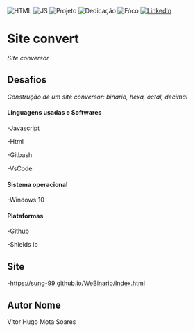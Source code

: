 <!-- Improved compatibility of back to top link: See: https://github.com/othneildrew/Best-README-Template/pull/73 -->
<a name="readme-top"></a>



<!--
***Tirei como base um template de um projeto de outro github
***https://github.com/othneildrew/Best-README-Template/blob/master/README.md?plain=1
-->



<!-- PROJECT SHIELDS -->
<!--
*** I'm using markdown "reference style" links for readability.
*** Reference links are enclosed in brackets [ ] instead of parentheses ( ).
*** See the bottom of this document for the declaration of the reference variables
*** for contributors-url, forks-url, etc. This is an optional, concise syntax you may use.
*** https://www.markdownguide.org/basic-syntax/#reference-style-links
-->

![HTML][HTML-shield]
![JS][js-shield]
![Projeto][Projeto-shield]
![Dedicação][Dedicação-shield]
![Fóco][Fóco-shield]
[![LinkedIn][linkedin-shield]][linkedin-url]



# Site convert


*SIte conversor*

## Desafios

*Construção de um site conversor: binario, hexa, octal, decimal*

####  Linguagens usadas e Softwares


-Javascript

-Html

-Gitbash

-VsCode

####  Sistema operacional
-Windows 10

#### Plataformas


-Github


<!--
***Just to create badges
***https://shields.io/badges
-->

-Shields Io

## Site
-https://sung-99.github.io/WeBinario/Index.html



##  Autor Nome


Vitor Hugo Mota Soares 








[HTML-shield]:https://img.shields.io/badge/HTML--orange?style=for-the-badge&logo=gitlab&logoColor=orange&labelColor=blue&color=orange
[js-shield]:https://img.shields.io/badge/Javascript--Blue?style=for-the-badge&logo=Javascript&logoColor=white&label=Javascript&labelColor=dark%20purple
[Fóco-shield]: https://img.shields.io/badge/F%C3%B3co--silver?style=for-the-badge&logoColor=white&labelColor=orange
[Dedicação-shield]:https://img.shields.io/badge/Dedica%C3%A7%C3%A3o--red?style=for-the-badge&logoColor=white&labelColor=Navy%20blue
[Projeto-shield]: https://img.shields.io/badge/Projeto--red?style=for-the-badge&logoColor=white&labelColor=silver
[Motivador-shield]: https://img.shields.io/badge/Esfor%C3%A7o--red?style=for-the-badge&logoColor=white&labelColor=teal   
[linkedin-shield]: https://img.shields.io/badge/-brightgreen?style=for-the-badge&logo=linkedin&logoColor=white&label=LinkedIn&labelColor=blue&color=blue
[linkedin-url]: https://www.linkedin.com/in/vitor-hugo99/
